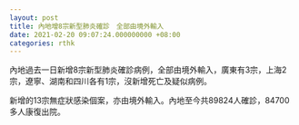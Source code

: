 ```yaml
---
layout: post
title: 內地增8宗新型肺炎確診　全部由境外輸入
date: 2021-02-20 09:07:24.000000000 +08:00
categories: rthk
---
```


內地過去一日新增8宗新型肺炎確診病例，全部由境外輸入，廣東有3宗，上海2宗，遼寧、湖南和四川各有1宗，沒新增死亡及疑似病例。

新增的13宗無症狀感染個案，亦由境外輸入。內地至今共89824人確診，84700多人康復出院。
